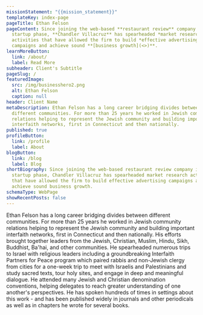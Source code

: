 ```yaml
---
missionStatement: "{{mission_statement}}"
templateKey: index-page
pageTitle: Ethan Felson
pageContent: Since joining the web-based **restaurant review** company in its
  startup phase, **Chandler Villacruz** has spearheaded *market research*
  activities that have allowed the firm to build *effective advertising*
  campaigns and achieve sound **[business growth](<>)**.
learnMoreButton:
  link: /about/
  label: Read More
subheader: Client's Subtitle
pageSlug: /
featuredImage:
  src: /img/businesshero2.png
  alt: Ethan Felson
  caption: null
header: Client Name
metaDescription: Ethan Felson has a long career bridging divides between
  different communities. For more than 25 years he worked in Jewish community
  relations helping to represent the Jewish community and building important
  interfaith networks, first in Connecticut and then nationally.
published: true
profileButton:
  link: /profile
  label: About
blogButton:
  link: /blog
  label: Blog
shortBiography: Since joining the web-based restaurant review company in its
  startup phase, Chandler Villacruz has spearheaded market research activities
  that have allowed the firm to build effective advertising campaigns and
  achieve sound business growth.
schemaType: WebPage
showRecentPosts: false
---
```

Ethan Felson has a long career bridging divides between different communities. For more than 25 years he worked in Jewish community relations helping to represent the Jewish community and building important interfaith networks, first in Connecticut and then nationally. His efforts brought together leaders from the Jewish, Christian, Muslim, Hindu, Sikh, Buddhist, Ba'hai, and other communities. He spearheaded numerous trips to Israel with religious leaders including a groundbreaking Interfaith Partners for Peace program which paired rabbis and non-Jewish clergy from cities for a one-week trip to meet with Israelis and Palestinians and study sacred texts, tour holy sites, and engage in deep and meaningful dialogue. He attended many Jewish and Christian denomination conventions, helping delegates to reach greater understanding of one another's perspectives. He has spoken hundreds of times in settings about this work - and has been published widely in journals and other periodicals as well as in chapters he wrote for several books.